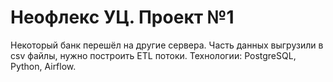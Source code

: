# Неофлекс УЦ. Проект №1
Некоторый банк перешёл на другие сервера. Часть данных выгрузили в csv файлы, нужно построить ETL потоки.
Технологии: PostgreSQL, Python, Airflow.
